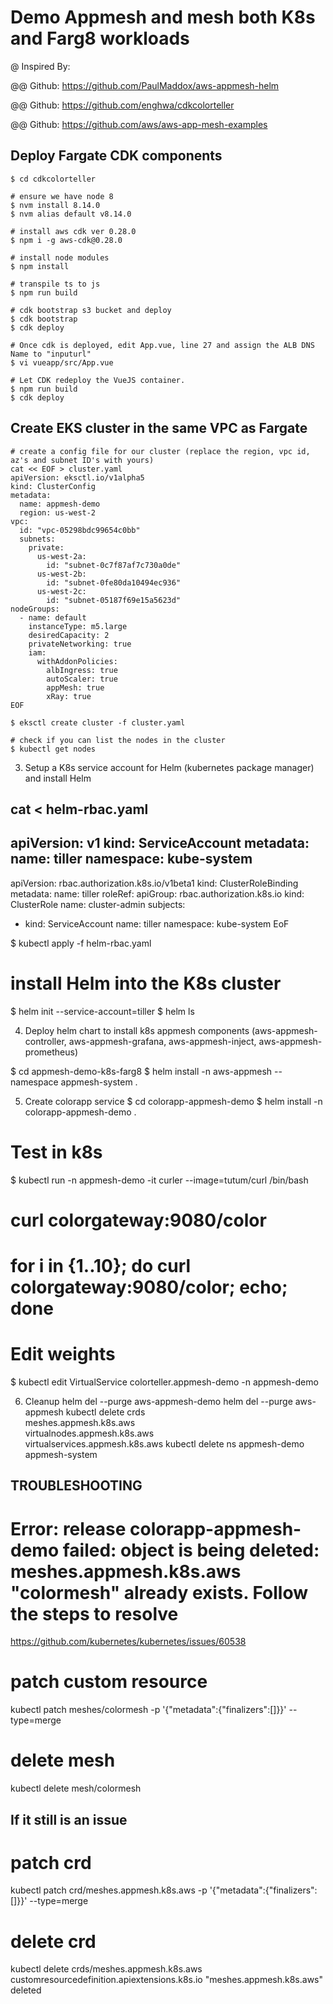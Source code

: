 # Demo Appmesh and mesh both K8s and Farg8 workloads

@ Inspired By: 

@@ Github: https://github.com/PaulMaddox/aws-appmesh-helm

@@ Github: https://github.com/enghwa/cdkcolorteller

@@ Github: https://github.com/aws/aws-app-mesh-examples

## Deploy Fargate CDK components

```$ cd cdkcolorteller ```

```
# ensure we have node 8
$ nvm install 8.14.0
$ nvm alias default v8.14.0

# install aws cdk ver 0.28.0
$ npm i -g aws-cdk@0.28.0

# install node modules
$ npm install

# transpile ts to js 
$ npm run build

# cdk bootstrap s3 bucket and deploy
$ cdk bootstrap
$ cdk deploy

# Once cdk is deployed, edit App.vue, line 27 and assign the ALB DNS Name to "inputurl"
$ vi vueapp/src/App.vue 

# Let CDK redeploy the VueJS container.
$ npm run build
$ cdk deploy
```

## Create EKS cluster in the same VPC as Fargate

```
# create a config file for our cluster (replace the region, vpc id, az's and subnet ID's with yours)
cat << EOF > cluster.yaml
apiVersion: eksctl.io/v1alpha5
kind: ClusterConfig
metadata:
  name: appmesh-demo
  region: us-west-2
vpc:
  id: "vpc-05298bdc99654c0bb"
  subnets:
    private:
      us-west-2a:
        id: "subnet-0c7f87af7c730a0de"  
      us-west-2b:
        id: "subnet-0fe80da10494ec936"  
      us-west-2c:
        id: "subnet-05187f69e15a5623d"                  
nodeGroups:
  - name: default
    instanceType: m5.large
    desiredCapacity: 2
    privateNetworking: true
    iam:
      withAddonPolicies:
        albIngress: true
        autoScaler: true
        appMesh: true
        xRay: true
EOF

$ eksctl create cluster -f cluster.yaml

# check if you can list the nodes in the cluster
$ kubectl get nodes
```

3) Setup a K8s service account for Helm (kubernetes package manager) and install Helm

cat <<EoF > helm-rbac.yaml
---
apiVersion: v1
kind: ServiceAccount
metadata:
  name: tiller
  namespace: kube-system
---
apiVersion: rbac.authorization.k8s.io/v1beta1
kind: ClusterRoleBinding
metadata:
  name: tiller
roleRef:
  apiGroup: rbac.authorization.k8s.io
  kind: ClusterRole
  name: cluster-admin
subjects:
  - kind: ServiceAccount
    name: tiller
    namespace: kube-system
EoF

$ kubectl apply -f helm-rbac.yaml

# install Helm into the K8s cluster
$ helm init --service-account=tiller
$ helm ls

4) Deploy helm chart to install k8s appmesh components (aws-appmesh-controller, aws-appmesh-grafana, aws-appmesh-inject, aws-appmesh-prometheus)

$ cd appmesh-demo-k8s-farg8
$ helm install -n aws-appmesh --namespace appmesh-system .

5) Create colorapp service
$ cd colorapp-appmesh-demo
$ helm install -n colorapp-appmesh-demo .


# Test in k8s
$ kubectl run -n appmesh-demo -it curler --image=tutum/curl /bin/bash
# curl colorgateway:9080/color
# for i in {1..10}; do curl colorgateway:9080/color; echo; done

# Edit weights
 
$ kubectl edit VirtualService colorteller.appmesh-demo -n appmesh-demo


6) Cleanup
helm del --purge aws-appmesh-demo
helm del --purge aws-appmesh
kubectl delete crds \
    meshes.appmesh.k8s.aws \
    virtualnodes.appmesh.k8s.aws \
    virtualservices.appmesh.k8s.aws
kubectl delete ns appmesh-demo appmesh-system



## TROUBLESHOOTING ###

# Error: release colorapp-appmesh-demo failed: object is being deleted: meshes.appmesh.k8s.aws "colormesh" already exists. Follow the steps to resolve 
https://github.com/kubernetes/kubernetes/issues/60538

# patch custom resource
kubectl patch meshes/colormesh -p '{"metadata":{"finalizers":[]}}' --type=merge

# delete mesh
kubectl delete mesh/colormesh

## If it still is an issue
# patch crd
kubectl patch crd/meshes.appmesh.k8s.aws -p '{"metadata":{"finalizers":[]}}' --type=merge

# delete crd
kubectl delete crds/meshes.appmesh.k8s.aws
customresourcedefinition.apiextensions.k8s.io "meshes.appmesh.k8s.aws" deleted


